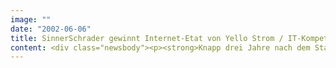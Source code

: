 ```yaml
---
image: ""
date: "2002-06-06"
title: SinnerSchrader gewinnt Internet-Etat von Yello Strom / IT-Kompetenz gab den Ausschlag
content: <div class="newsbody"><p><strong>Knapp drei Jahre nach dem Start der Strommarke Yello Strom hat SinnerSchrader die Weiterentwicklung der Website yellostrom.de übernommen.</strong></p><p>Die Yello Strom GmbH hat den Internet-Dienstleister mit dem Ausbau seiner eBusiness-Aktivitäten beauftragt. Ziel ist es, Aktivität und Interaktivität der Site zu steigern.</p><p>In einem Pitch konnte SinnerSchrader neben Markenverständnis und nutzerfreundlicher Gestaltung auch durch seine IT-Kompetenz überzeugen. Bei Themen wie Content Management, Integration mit Backend-Systemen, Analyse des Nutzerverhaltens und der daraus folgenden Optimierung von Prozessen auf der Website hat SinnerSchrader langjährige Erfahrungen vorzuweisen.</p><p>Zu den ersten Projekten gehört ein interaktives Flash-Movie, das die im Mai ausgestrahlte TV-Kampagne zum Thema "Sicherheit" begleitet hat. Außerdem hat SinnerSchrader die TV-Spots eingebunden. Seit Ende Mai läuft die Internet-Adaption der WM-Kampagne vom Yello Strom, die auf Franz Beckenbauer als Testimonial setzt. Yello Strom, die Tochter des drittgrößten Stromversorgers EnBW, setzt im Internet auf Service, Dialog und Interaktivität.</p><p><a class="news-backlink" href="/de/"><svg class="svg-ico svg-ico--arrow-left"><use xlink&#58;href="#arrow-down"></use></svg>Zurück zur Presse Übersicht</a></p></div>
---
```

